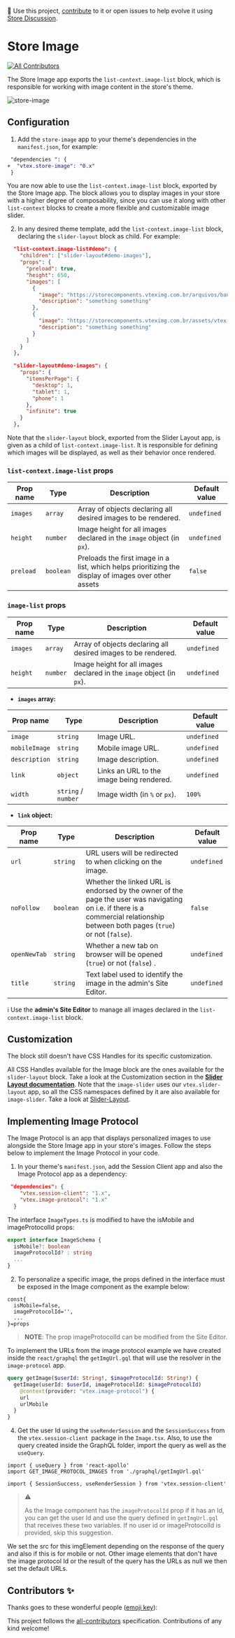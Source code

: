 📢 Use this project, [contribute](https://github.com/vtex-apps/store-image) to it or open issues to help evolve it using [Store Discussion](https://github.com/vtex-apps/store-discussion).

# Store Image

<!-- ALL-CONTRIBUTORS-BADGE:START - Do not remove or modify this section -->

[![All Contributors](https://img.shields.io/badge/all_contributors-0-orange.svg?style=flat-square)](#contributors-)

<!-- ALL-CONTRIBUTORS-BADGE:END -->

The Store Image app exports the `list-context.image-list` block, which is responsible for working with image content in the store's theme.

![store-image](https://user-images.githubusercontent.com/52087100/78939489-a3c69f00-7a8a-11ea-8c66-7475f1a3f69e.png)

## Configuration

1. Add the `store-image` app to your theme's dependencies in the `manifest.json`, for example:

```diff
 "dependencies ": {
+  "vtex.store-image": "0.x"
 }
```

You are now able to use the `list-context.image-list` block, exported by the Store Image app. The block allows you to display images in your store with a higher degree of composability, since you can use it along with other `list-context` blocks to create a more flexible and customizable image slider.

2. In any desired theme template, add the `list-context.image-list` block, declaring the `slider-layout` block as child. For example:

```json
  "list-context.image-list#demo": {
    "children": ["slider-layout#demo-images"],
    "props": {
      "preload": true,
      "height": 650,
      "images": [
        {
          "image": "https://storecomponents.vteximg.com.br/arquivos/banner-infocard2.png",
          "description": "something something"
        },
        {
          "image": "https://storecomponents.vteximg.com.br/assets/vtex.file-manager-graphql/images/Group%207%20(1)%20(1)%20(1)%20(1)%20(1)___c6b3ed853fb16a08b265753b50e0c57a.png",
          "description": "something something"
        }
      ]
    }
  },

  "slider-layout#demo-images": {
    "props": {
      "itemsPerPage": {
        "desktop": 1,
        "tablet": 1,
        "phone": 1
      },
      "infinite": true
    }
  },
```

Note that the `slider-layout` block, exported from the Slider Layout app, is given as a child of `list-context.image-list`. It is responsible for defining which images will be displayed, as well as their behavior once rendered.

### `list-context.image-list` props

| Prop name | Type      | Description                                                                                          | Default value |
| --------- | --------- | ---------------------------------------------------------------------------------------------------- | ------------- |
| `images`  | `array`   | Array of objects declaring all desired images to be rendered.                                        | `undefined`   |
| `height`  | `number`  | Image height for all images declared in the `image` object (in `px`).                                | `undefined`   |
| `preload` | `boolean` | Preloads the first image in a list, which helps prioritizing the display of images over other assets | `false`       |

### `image-list` props

| Prop name | Type     | Description                                                           | Default value |
| --------- | -------- | --------------------------------------------------------------------- | ------------- |
| `images`  | `array`  | Array of objects declaring all desired images to be rendered.         | `undefined`   |
| `height`  | `number` | Image height for all images declared in the `image` object (in `px`). | `undefined`   |

- **`images` array:**

| Prop name     | Type                | Description                               | Default value |
| ------------- | ------------------- | ----------------------------------------- | ------------- |
| `image`       | `string`            | Image URL.                                | `undefined`   |
| `mobileImage` | `string`            | Mobile image URL.                         | `undefined`   |
| `description` | `string`            | Image description.                        | `undefined`   |
| `link`        | `object`            | Links an URL to the image being rendered. | `undefined`   |
| `width`       | `string` / `number` | Image width (in `%` or `px`).             | `100%`        |

- **`link` object:**

| Prop name    | Type      | Description                                                                                                                                                                     | Default value |
| ------------ | --------- | ------------------------------------------------------------------------------------------------------------------------------------------------------------------------------- | ------------- |
| `url`        | `string`  | URL users will be redirected to when clicking on the image.                                                                                                                     | `undefined`   |
| `noFollow`   | `boolean` | Whether the linked URL is endorsed by the owner of the page the user was navigating on i.e. if there is a commercial relationship between both pages (`true`) or not (`false`). | `false`       |
| `openNewTab` | `string`  | Whether a new tab on browser will be opened (`true`) or not (`false`) .                                                                                                         | `undefined`   |
| `title`      | `string`  | Text label used to identify the image in the admin's Site Editor.                                                                                                               | `undefined`   |

:information_source: Use the **admin's Site Editor** to manage all images declared in the `list-context.image-list` block.

## Customization

The block still doesn't have CSS Handles for its specific customization.

All CSS Handles available for the Image block are the ones available for the `slider-layout` block. Take a look at the Customization section in the [**Slider Layout documentation**](https://vtex.io/docs/app/vtex.slider-layout).
Note that the `image-slider` uses our `vtex.slider-layout` app, so all the CSS namespaces defined by it are also available for `image-slider`. Take a look at [Slider-Layout](https://vtex.io/docs/app/vtex.slider-layout).

## Implementing Image Protocol

The Image Protocol is an app that displays personalized images to use alongside the Store Image app in your store's images. Follow the steps below to implement the Image Protocol in your code.

1. In your theme's `manifest.json`, add the Session Client app and also the Image Protocol app as a dependency:

```json
 "dependencies": {
    "vtex.session-client": "1.x",
    "vtex.image-protocol": "1.x"
  }
```

The interface `ImageTypes.ts` is modified to have the isMobile and imageProtocolId props:

```ts
export interface ImageSchema {
  isMobile?: boolean
  imageProtocolId? : string
  ...
}
```

2. To personalize a specific image, the props defined in the interface must be exposed in the Image component as the example below:

```tsx
const{
  isMobile=false,
  imageProtocolId='',
  ...
}=props
```

> **NOTE**: The prop imageProtocolId can be modified from the Site Editor.

To implement the URLs from the image protocol example we have created inside the `react/graphql` the `getImgUrl.gql` that will use the resolver in the `image-protocol` app.

```graphql
query getImage($userId: String!, $imageProtocolId: String!) {
  getImage(userId: $userId, imageProtocolId: $imageProtocolId)
    @context(provider: "vtex.image-protocol") {
    url
    urlMobile
  }
}
```

4. Get the user Id using the `useRenderSession` and the `SessionSuccess` from the `vtex.session-client `package in the `Image.tsx`. Also, to use the query created inside the GraphQL folder, import the query as well as the `useQuery`.

```tsx
import { useQuery } from 'react-apollo'
import GET_IMAGE_PROTOCOL_IMAGES from './graphql/getImgUrl.gql'

import { SessionSuccess, useRenderSession } from 'vtex.session-client'
```

> ⚠️
>
> As the Image component has the `imageProtocolId` prop if it has an Id, you can get the user Id and use the query defined in `getImgUrl.gql` that receives these two variables. If no user id or imageProtocolId is provided, skip this suggestion.

We set the src for this imgElement depending on the response of the query and also if this is for mobile or not. Other image elements that don't have the image protocol Id or the result of the query has the URLs as null we then set the default URLs.

## Contributors ✨

Thanks goes to these wonderful people ([emoji key](https://allcontributors.org/docs/en/emoji-key)):

<!-- ALL-CONTRIBUTORS-LIST:START - Do not remove or modify this section -->
<!-- prettier-ignore-start -->
<!-- markdownlint-disable -->
<!-- markdownlint-enable -->
<!-- prettier-ignore-end -->

<!-- ALL-CONTRIBUTORS-LIST:END -->

This project follows the [all-contributors](https://github.com/all-contributors/all-contributors) specification. Contributions of any kind welcome!
